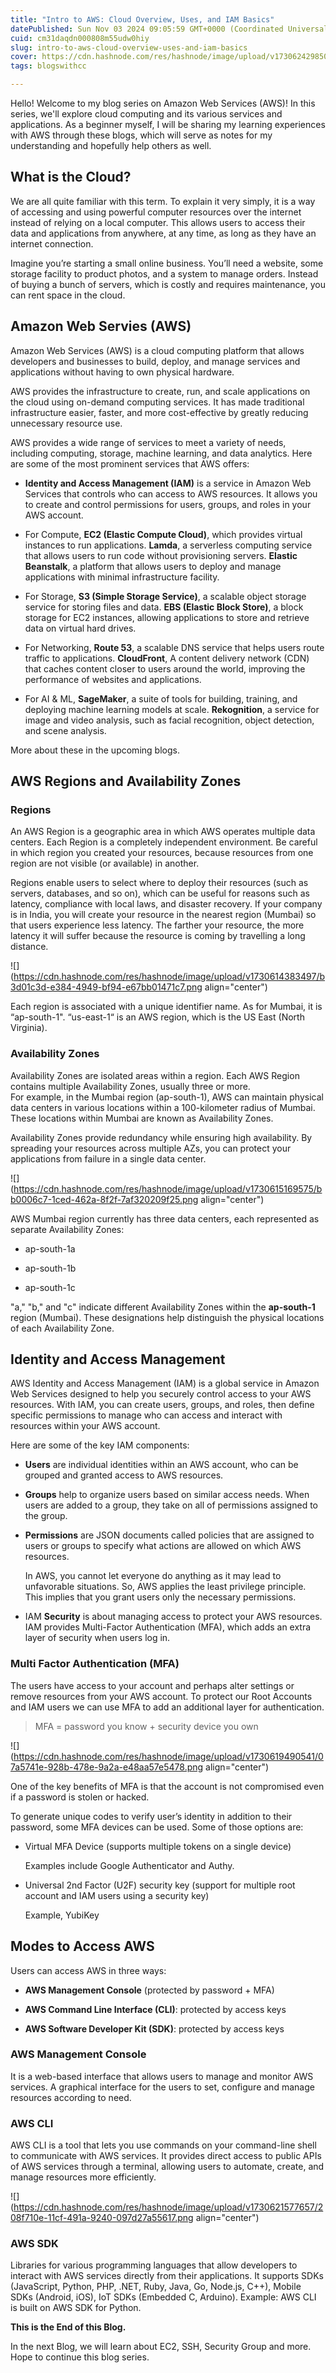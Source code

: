 ```yaml
---
title: "Intro to AWS: Cloud Overview, Uses, and IAM Basics"
datePublished: Sun Nov 03 2024 09:05:59 GMT+0000 (Coordinated Universal Time)
cuid: cm31daqdn000808m55udw0hiy
slug: intro-to-aws-cloud-overview-uses-and-iam-basics
cover: https://cdn.hashnode.com/res/hashnode/image/upload/v1730624298502/30adfae2-15ec-48be-bfae-ba96ad3ecb39.jpeg
tags: blogswithcc

---
```


Hello! Welcome to my blog series on Amazon Web Services (AWS)! In this series, we'll explore cloud computing and its various services and applications. As a beginner myself, I will be sharing my learning experiences with AWS through these blogs, which will serve as notes for my understanding and hopefully help others as well.

## What is the Cloud?

We are all quite familiar with this term. To explain it very simply, it is a way of accessing and using powerful computer resources over the internet instead of relying on a local computer. This allows users to access their data and applications from anywhere, at any time, as long as they have an internet connection.

Imagine you’re starting a small online business. You’ll need a website, some storage facility to product photos, and a system to manage orders. Instead of buying a bunch of servers, which is costly and requires maintenance, you can rent space in the cloud.

## Amazon Web Servies (AWS)

Amazon Web Services (AWS) is a cloud computing platform that allows developers and businesses to build, deploy, and manage services and applications without having to own physical hardware.

AWS provides the infrastructure to create, run, and scale applications on the cloud using on-demand computing services. It has made traditional infrastructure easier, faster, and more cost-effective by greatly reducing unnecessary resource use.

AWS provides a wide range of services to meet a variety of needs, including computing, storage, machine learning, and data analytics. Here are some of the most prominent services that AWS offers:

* **Identity and Access Management (IAM)** is a service in Amazon Web Services that controls who can access to AWS resources. It allows you to create and control permissions for users, groups, and roles in your AWS account.
    
* For Compute, **EC2 (Elastic Compute Cloud)**, which provides virtual instances to run applications. **Lamda**, a serverless computing service that allows users to run code without provisioning servers. **Elastic Beanstalk**, a platform that allows users to deploy and manage applications with minimal infrastructure facility.
    
* For Storage, **S3 (Simple Storage Service)**, a scalable object storage service for storing files and data. **EBS (Elastic Block Store)**, a block storage for EC2 instances, allowing applications to store and retrieve data on virtual hard drives.
    
* For Networking, **Route 53**, a scalable DNS service that helps users route traffic to applications. **CloudFront**, A content delivery network (CDN) that caches content closer to users around the world, improving the performance of websites and applications.
    
* For AI & ML, **SageMaker**, a suite of tools for building, training, and deploying machine learning models at scale. **Rekognition**, a service for image and video analysis, such as facial recognition, object detection, and scene analysis.
    

More about these in the upcoming blogs.

## AWS Regions and Availability Zones

### Regions

An AWS Region is a geographic area in which AWS operates multiple data centers. Each Region is a completely independent environment. Be careful in which region you created your resources, because resources from one region are not visible (or available) in another.

Regions enable users to select where to deploy their resources (such as servers, databases, and so on), which can be useful for reasons such as latency, compliance with local laws, and disaster recovery. If your company is in India, you will create your resource in the nearest region (Mumbai) so that users experience less latency. The farther your resource, the more latency it will suffer because the resource is coming by travelling a long distance.

![](https://cdn.hashnode.com/res/hashnode/image/upload/v1730614383497/b3d01c3d-e384-4949-bf94-e67bb01471c7.png align="center")

Each region is associated with a unique identifier name. As for Mumbai, it is “ap-south-1". “us-east-1“ is an AWS region, which is the US East (North Virginia).

### **Availability Zones**

Availability Zones are isolated areas within a region. Each AWS Region contains multiple Availability Zones, usually three or more.  
For example, in the Mumbai region (ap-south-1), AWS can maintain physical data centers in various locations within a 100-kilometer radius of Mumbai. These locations within Mumbai are known as Availability Zones.

  
Availability Zones provide redundancy while ensuring high availability. By spreading your resources across multiple AZs, you can protect your applications from failure in a single data center.

![](https://cdn.hashnode.com/res/hashnode/image/upload/v1730615169575/bb0006c7-1ced-462a-8f2f-7af320209f25.png align="center")

AWS Mumbai region currently has three data centers, each represented as separate Availability Zones:

* ap-south-1a
    
* ap-south-1b
    
* ap-south-1c
    

"a," "b," and "c" indicate different Availability Zones within the **ap-south-1** region (Mumbai). These designations help distinguish the physical locations of each Availability Zone.

## Identity and Access Management

AWS Identity and Access Management (IAM) is a global service in Amazon Web Services designed to help you securely control access to your AWS resources. With IAM, you can create users, groups, and roles, then define specific permissions to manage who can access and interact with resources within your AWS account.

Here are some of the key IAM components:

* **Users** are individual identities within an AWS account, who can be grouped and granted access to AWS resources.
    
* **Groups** help to organize users based on similar access needs. When users are added to a group, they take on all of permissions assigned to the group.
    
* **Permissions** are JSON documents called policies that are assigned to users or groups to specify what actions are allowed on which AWS resources.
    
    In AWS, you cannot let everyone do anything as it may lead to unfavorable situations. So, AWS applies the least privilege principle. This implies that you grant users only the necessary permissions.
    
* IAM **Security** is about managing access to protect your AWS resources. IAM provides Multi-Factor Authentication (MFA), which adds an extra layer of security when users log in.
    

### Multi Factor Authentication (MFA)

The users have access to your account and perhaps alter settings or remove resources from your AWS account. To protect our Root Accounts and IAM users we can use MFA to add an additional layer for authentication.

> MFA = password you know + security device you own

![](https://cdn.hashnode.com/res/hashnode/image/upload/v1730619490541/07a5741e-928b-478e-9a2a-e48aa57e5478.png align="center")

One of the key benefits of MFA is that the account is not compromised even if a password is stolen or hacked.

To generate unique codes to verify user’s identity in addition to their password, some MFA devices can be used. Some of those options are:

* Virtual MFA Device (supports multiple tokens on a single device)
    
    Examples include Google Authenticator and Authy.
    
* Universal 2nd Factor (U2F) security key (support for multiple root account and IAM users using a security key)
    
    Example, YubiKey
    

## Modes to Access AWS

Users can access AWS in three ways:

* **AWS Management Console** (protected by password + MFA)
    
* **AWS Command Line Interface (CLI)**: protected by access keys
    
* **AWS Software Developer Kit (SDK)**: protected by access keys
    

### AWS Management Console

It is a web-based interface that allows users to manage and monitor AWS services. A graphical interface for the users to set, configure and manage resources according to need.

### AWS CLI

AWS CLI is a tool that lets you use commands on your command-line shell to communicate with AWS services. It provides direct access to public APIs of AWS services through a terminal, allowing users to automate, create, and manage resources more efficiently.

![](https://cdn.hashnode.com/res/hashnode/image/upload/v1730621577657/208f710e-11cf-491a-9240-097d27a55617.png align="center")

### AWS SDK

Libraries for various programming languages that allow developers to interact with AWS services directly from their applications. It supports SDKs (JavaScript, Python, PHP, .NET, Ruby, Java, Go, Node.js, C++), Mobile SDKs (Android, iOS), IoT SDKs (Embedded C, Arduino). Example: AWS CLI is built on AWS SDK for Python.

**This is the End of this Blog.**

In the next Blog, we will learn about EC2, SSH, Security Group and more. Hope to continue this blog series.
